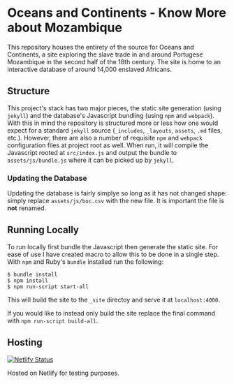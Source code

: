 # Oceans and Continents - Know More about Mozambique
This repository houses the entirety of the source for Oceans and Continents, a site exploring the slave trade in and around Portugese Mozambique in the second half of the 18th century.
The site is home to an interactive database of around 14,000 enslaved Africans.

## Structure
This project's stack has two major pieces, the static site generation (using `jekyll`) and the database's Javascript bundling (using `npm` and `webpack`).
With this in mind the repository is structured more or less how one would expect for a standard `jekyll` source (`_includes`, `_layouts`, `assets`, `.md` files, etc.).
However, there are also a number of requisite `npm` and `webpack` configuration files at project root as well.
When run, it will compile the Javascript rooted at `src/index.js` and output the bundle to `assets/js/bundle.js` where it can be picked up by `jekyll`.

### Updating the Database
Updating the database is fairly simplye so long as it has not changed shape: simply replace `assets/js/boc.csv` with the new file.
It is important the file is **not** renamed.

## Running Locally
To run locally first bundle the Javascript then generate the static site.
For ease of use I have created macro to allow this to be done in a single step.
With `npm` and Ruby's `bundle` installed run the following:
```
$ bundle install
$ npm install
$ npm run-script start-all
```
This will build the site to the `_site` directoy and serve it at `localhost:4000`.

If you would like to instead only build the site replace the final command with `npm run-script build-all`.

## Hosting
 [![Netlify Status](https://api.netlify.com/api/v1/badges/eb3842ff-bdb6-48c2-a208-bd5f9b50405c/deploy-status)](https://app.netlify.com/sites/priceless-allen-285e5f/deploys)
 
Hosted on Netlify for testing purposes.
